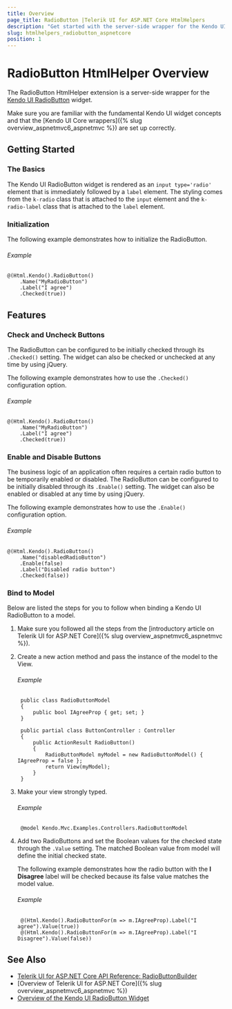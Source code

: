 ```yaml
---
title: Overview
page_title: RadioButton |Telerik UI for ASP.NET Core HtmlHelpers
description: "Get started with the server-side wrapper for the Kendo UI RadioButton for ASP.NET MVC."
slug: htmlhelpers_radiobutton_aspnetcore
position: 1
---
```


# RadioButton HtmlHelper Overview

The RadioButton HtmlHelper extension is a server-side wrapper for the [Kendo UI RadioButton](http://demos.telerik.com/kendo-ui/styling/radios) widget.

Make sure you are familiar with the fundamental Kendo UI widget concepts and that the [Kendo UI Core wrappers]({% slug overview_aspnetmvc6_aspnetmvc %}) are set up correctly.

## Getting Started

### The Basics

The Kendo UI RadioButton widget is rendered as an `input type='radio'` element that is immediately followed by a `label` element. The styling comes from the `k-radio` class that is attached to the `input` element and the `k-radio-label` class that is attached to the `label` element.

### Initialization

The following example demonstrates how to initialize the RadioButton.

###### Example

    @(Html.Kendo().RadioButton()
        .Name("MyRadioButton")
        .Label("I agree")
        .Checked(true))

## Features

### Check and Uncheck Buttons

The RadioButton can be configured to be initially checked through its `.Checked()` setting. The widget can also be checked or unchecked at any time by using jQuery.

The following example demonstrates how to use the `.Checked()` configuration option.

###### Example

    @(Html.Kendo().RadioButton()
        .Name("MyRadioButton")
        .Label("I agree")
        .Checked(true))

### Enable and Disable Buttons

The business logic of an application often requires a certain radio button to be temporarily enabled or disabled. The RadioButton can be configured to be initially disabled through its `.Enable()` setting. The widget can also be enabled or disabled at any time by using jQuery.

The following example demonstrates how to use the `.Enable()` configuration option.

###### Example

    @(Html.Kendo().RadioButton()
        .Name("disabledRadioButton")
        .Enable(false)
        .Label("Disabled radio button")
        .Checked(false))

### Bind to Model

Below are listed the steps for you to follow when binding a Kendo UI RadioButton to a model.

1. Make sure you followed all the steps from the [introductory article on Telerik UI for ASP.NET Core]({% slug overview_aspnetmvc6_aspnetmvc %}).

1. Create a new action method and pass the instance of the model to the View.

    ###### Example

        public class RadioButtonModel
        {
            public bool IAgreeProp { get; set; }
        }

        public partial class ButtonController : Controller
        {
            public ActionResult RadioButton()
            {
                RadioButtonModel myModel = new RadioButtonModel() { IAgreeProp = false };
                return View(myModel);
            }
        }

1. Make your view strongly typed.

    ###### Example

        @model Kendo.Mvc.Examples.Controllers.RadioButtonModel

1. Add two RadioButtons and set the Boolean values for the checked state through the `.Value` setting. The matched Boolean value from model will define the initial checked state.

    The following example demonstrates how the radio button with the **I Disagree** label will be checked because its false value matches the model value.

    ###### Example

        @(Html.Kendo().RadioButtonFor(m => m.IAgreeProp).Label("I agree").Value(true))
        @(Html.Kendo().RadioButtonFor(m => m.IAgreeProp).Label("I Disagree").Value(false))

## See Also

* [Telerik UI for ASP.NET Core API Reference: RadioButtonBuilder](https://docs.telerik.com/aspnet-core/api/Kendo.Mvc.UI.Fluent/RadioButtonBuilder)
* [Overview of Telerik UI for ASP.NET Core]({% slug overview_aspnetmvc6_aspnetmvc %})
* [Overview of the Kendo UI RadioButton Widget](http://docs.telerik.com/kendo-ui/styles-and-layout/appearance-styling#customize-checkboxes-and-radio-buttons)
